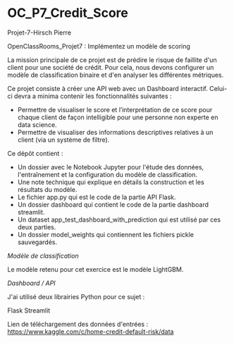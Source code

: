 # OC_P7_Credit_Score

Projet-7-Hirsch Pierre

OpenClassRooms_Projet7 : Implémentez un modèle de scoring

La mission principale de ce projet est de prédire le risque de faillite d'un client pour une société de crédit. Pour cela, nous devons configurer un modèle de classification binaire et d'en analyser les différentes métriques.

Ce projet consiste à créer une API web avec un Dashboard interactif. Celui-ci devra a minima contenir les fonctionnalités suivantes :

- Permettre de visualiser le score et l’interprétation de ce score pour chaque client de façon intelligible pour une personne non experte en data science.
- Permettre de visualiser des informations descriptives relatives à un client (via un système de filtre).

Ce dépôt contient :

- Un dossier avec le Notebook Jupyter pour l'étude des données, l'entraînement et la configuration du modèle de classification.
- Une note technique qui explique en détails la construction et les résultats du modèle.
- Le fichier app.py qui est le code de la partie API Flask.
- Un dossier dashboard qui contient le code de la partie dashboard streamlit.
- Un dataset app_test_dashboard_with_prediction qui est utilisé par ces deux parties.
- Un dossier model_weights qui contiennent les fichiers pickle sauvegardés.

*Modèle de classification*

Le modèle retenu pour cet exercice est le modèle LightGBM.

*Dashboard / API*

J'ai utilisé deux librairies Python pour ce sujet :

Flask
Streamlit

Lien de téléchargement des données d'entrées : https://www.kaggle.com/c/home-credit-default-risk/data
